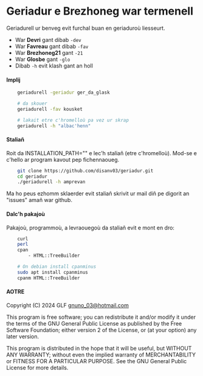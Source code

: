 # Geriadur e Brezhoneg war termenell

Geriadurell ur benveg evit furchal buan en geriaduroù liesseurt.

- War **Devri** gant dibab `-dev`
- War **Favreau** gant dibab `-fav`
- War **Brezhoneg21** gant `-21`
- War **Glosbe** gant `-glo`
- Dibab `-h` evit klash gant an holl

#### Implij

```sh
    geriadurell -geriadur ger_da_glask
```

```sh
    # da skouer
    geriadurell -fav kousket

    # lakait etre c'hromelloù pa vez ur skrap
    geriadurell -h "albac'henn"
```

#### Staliañ

Roit da INSTALLATION_PATH="" e lec'h staliañ (etre c'hromelloù). Mod-se e c'hello ar program kavout pep fichennaoueg.

```sh
    git clone https://github.com/disanv03/geriadur.git
    cd geriadur
    ./geriadurell -h amprevan
```
Ma ho peus ezhomm sklaerder evit staliañ skrivit ur mail diñ pe digorit an "issues" amañ war github.

#### Dalc'h pakajoù

Pakajoù, programmoù, a levraouegoù da staliañ evit e mont en dro:

```sh
    curl
    perl
    cpan
        - HTML::TreeBuilder
```

```sh
    # On debian install cpanminus
    sudo apt install cpanminus
    cpanm HTML::TreeBuilder
```

#### AOTRE

Copyright (C) 2024 GLF gnuno_03@hotmail.com  

This program is free software; you can redistribute it and/or
modify it under the terms of the GNU General Public License
as published by the Free Software Foundation; either version 2
of the License, or (at your option) any later version.

This program is distributed in the hope that it will be useful,
but WITHOUT ANY WARRANTY; without even the implied warranty of
MERCHANTABILITY or FITNESS FOR A PARTICULAR PURPOSE.  See the
GNU General Public License for more details.

